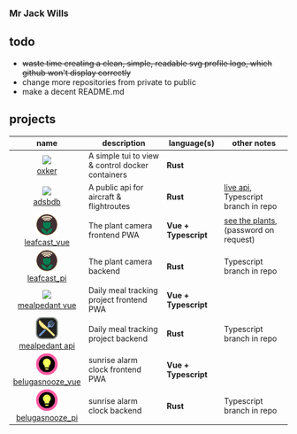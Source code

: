 ### Mr Jack Wills
## todo

+ ~~waste time creating a clean, simple, readable svg profile logo, which github won't display correctly~~
+ change more repositories from private to public
+ make a decent README.md

## projects

|name|description|language(s)|other notes|
|:---:|---|---|---|
|<a href='https://github.com/mrjackwills/oxker'><img src='https://github.com/mrjackwills/oxker/blob/main/.github/logo.svg' width='40px'> <br> oxker </a>|A simple tui to view & control docker containers |<strong>Rust</strong>||
|<a href='https://github.com/mrjackwills/adsbdb'><img src='https://github.com/mrjackwills/adsbdb/blob/main/.github/logo.svg' width='40px'> <br> adsbdb </a>|A public api for aircraft & flightroutes |<strong>Rust</strong>|[live api](https://adsbdb.com), Typescript branch in repo|
|<a href='https://github.com/mrjackwills/leafcast_vue'><img src='https://github.com/mrjackwills/leafcast_vue/blob/main/.github/logo.svg' width='40px'><br> leafcast_vue</a>| The plant camera frontend PWA |<strong>Vue + Typescript</strong>| [see the plants](https://plants.mrjackwills.com), (password on request)|
|<a href='https://github.com/mrjackwills/leafcast_pi'><img src='https://github.com/mrjackwills/leafcast_pi/blob/main/.github/logo.svg' width='40px'><br> leafcast_pi</a>| The plant camera backend |<strong>Rust</strong>|Typescript branch in repo | 
|<a href='https://github.com/mrjackwills/mealpedant_vue'><img src='https://github.com/mrjackwills/mealpedant_vue/blob/main/.github/logo.svg' width='40px'><br> mealpedant vue</a>| Daily meal tracking project frontend PWA |<strong>Vue + Typescript</strong>||
|<a href='https://github.com/mrjackwills/mealpedant_api'><img src='https://github.com/mrjackwills/mealpedant_api/blob/main/.github/logo.svg' width='40px'><br> mealpedant api</a>| Daily meal tracking project backend |<strong>Rust</strong>| Typescript branch in repo |
|<a href='https://github.com/mrjackwills/belugasnooze_vue'><img src='https://github.com/mrjackwills/belugasnooze_vue/blob/main/.github/logo.svg' width='40px'><br> belugasnooze_vue</a>| sunrise alarm clock frontend PWA |<strong>Vue + Typescript</strong>||
|<a href='https://github.com/mrjackwills/belugasnooze_pi'><img src='https://github.com/mrjackwills/belugasnooze_pi/blob/main/.github/logo.svg' width='40px'><br> belugasnooze_pi</a>| sunrise alarm clock backend |<strong>Rust</strong>| Typescript branch in repo |
